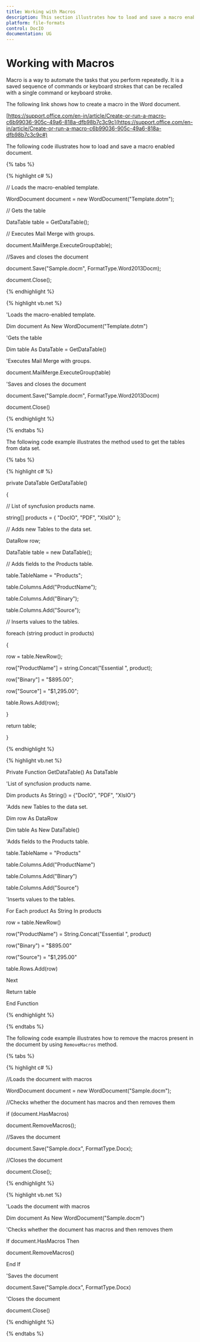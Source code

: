 ```yaml
---
title: Working with Macros
description: This section illustrates how to load and save a macro enabled documents
platform: file-formats
control: DocIO
documentation: UG
---
```

# Working with Macros

Macro is a way to automate the tasks that you perform repeatedly. It is a saved sequence of commands or keyboard strokes that can be recalled with a single command or keyboard stroke. 

The following link shows how to create a macro in the Word document.

[https://support.office.com/en-in/article/Create-or-run-a-macro-c6b99036-905c-49a6-818a-dfb98b7c3c9c](https://support.office.com/en-in/article/Create-or-run-a-macro-c6b99036-905c-49a6-818a-dfb98b7c3c9c#)

The following code illustrates how to load and save a macro enabled document.

{% tabs %}  

{% highlight c# %}


// Loads the macro-enabled template.

WordDocument document = new WordDocument("Template.dotm");

// Gets the table

DataTable table = GetDataTable();

// Executes Mail Merge with groups.

document.MailMerge.ExecuteGroup(table);

//Saves and closes the document

document.Save("Sample.docm", FormatType.Word2013Docm);

document.Close();



{% endhighlight %}

{% highlight vb.net %}


'Loads the macro-enabled template.

Dim document As New WordDocument("Template.dotm")

'Gets the table

Dim table As DataTable = GetDataTable()

'Executes Mail Merge with groups.

document.MailMerge.ExecuteGroup(table)

'Saves and closes the document

document.Save("Sample.docm", FormatType.Word2013Docm)

document.Close()

{% endhighlight %}

  {% endtabs %}  

The following code example illustrates the method used to get the tables from data set.

{% tabs %}  

{% highlight c# %}


private DataTable GetDataTable()

{

// List of syncfusion products name.

string[] products = { "DocIO", "PDF", "XlsIO" };

// Adds new Tables to the data set.

DataRow row;

DataTable table = new DataTable();

// Adds fields to the Products table.

table.TableName = "Products";

table.Columns.Add("ProductName");

table.Columns.Add("Binary");

table.Columns.Add("Source");

// Inserts values to the tables.

foreach (string product in products)

{

row = table.NewRow();

row["ProductName"] = string.Concat("Essential ", product);

row["Binary"] = "$895.00";

row["Source"] = "$1,295.00";

table.Rows.Add(row);

}

return table;

}



{% endhighlight %}

{% highlight vb.net %}


Private Function GetDataTable() As DataTable

'List of syncfusion products name.

Dim products As String() = {"DocIO", "PDF", "XlsIO"}

'Adds new Tables to the data set.

Dim row As DataRow

Dim table As New DataTable()

'Adds fields to the Products table.

table.TableName = "Products"

table.Columns.Add("ProductName")

table.Columns.Add("Binary")

table.Columns.Add("Source")

'Inserts values to the tables.

For Each product As String In products

row = table.NewRow()

row("ProductName") = String.Concat("Essential ", product)

row("Binary") = "$895.00"

row("Source") = "$1,295.00"

table.Rows.Add(row)

Next

Return table

End Function 

{% endhighlight %} 

  {% endtabs %} 

The following code example illustrates how to remove the macros present in the document by using `RemoveMacros` method.

{% tabs %}  

{% highlight c# %}


//Loads the document with macros

WordDocument document = new WordDocument("Sample.docm");

//Checks whether the document has macros and then removes them

if (document.HasMacros)

document.RemoveMacros();

//Saves the document

document.Save("Sample.docx", FormatType.Docx);

//Closes the document

document.Close();



{% endhighlight %}

{% highlight vb.net %}


'Loads the document with macros

Dim document As New WordDocument("Sample.docm")

'Checks whether the document has macros and then removes them

If document.HasMacros Then

document.RemoveMacros()

End If

'Saves the document

document.Save("Sample.docx", FormatType.Docx)

'Closes the document

document.Close()





{% endhighlight %}

{% endtabs %}  